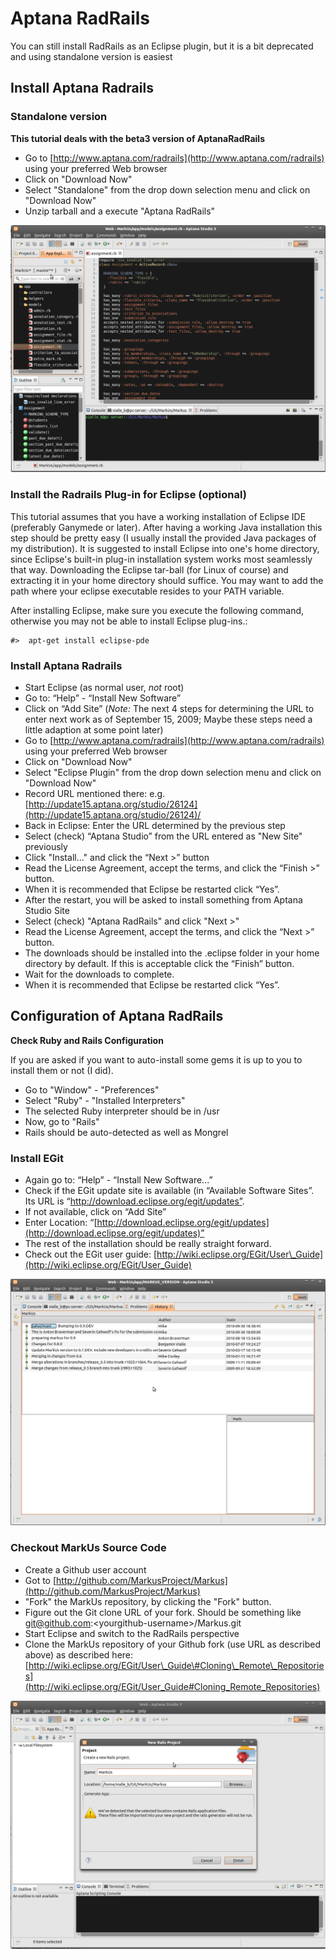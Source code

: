 Aptana RadRails
===============

You can still install RadRails as an Eclipse plugin, but it is a bit deprecated and using standalone version is easiest

Install Aptana Radrails
-----------------------

### Standalone version

**This tutorial deals with the beta3 version of AptanaRadRails**

-   Go to [http://www.aptana.com/radrails](http://www.aptana.com/radrails) using your preferred Web browser
-   Click on "Download Now"
-   Select "Standalone" from the drop down selection menu and click on "Download Now"
-   Unzip tarball and a execute "Aptana RadRails"

![Aptana RadRails beta3 with MarkUs](images/Aptana.png "Aptana RadRails beta3 with MarkUs")

### Install the Radrails Plug-in for Eclipse (optional)

This tutorial assumes that you have a working installation of Eclipse IDE (preferably Ganymede or later). After having a working Java installation this step should be pretty easy (I usually install the provided Java packages of my distribution). It is suggested to install Eclipse into one's home directory, since Eclipse's built-in plug-in installation system works most seamlessly that way. Downloading the Eclipse tar-ball (for Linux of course) and extracting it in your home directory should suffice. You may want to add the path where your eclipse executable resides to your PATH variable.

After installing Eclipse, make sure you execute the following command, otherwise you may not be able to install Eclipse plug-ins.:

    #>  apt-get install eclipse-pde

### Install Aptana Radrails

-   Start Eclipse (as normal user, *not* root)
-   Go to: “Help” - “Install New Software”
-   Click on “Add Site” (*Note:* The next 4 steps for determining the URL to enter next work as of September 15, 2009; Maybe these steps need a little adaption at some point later)
-   Go to [http://www.aptana.com/radrails](http://www.aptana.com/radrails) using your preferred Web browser
-   Click on "Download Now"
-   Select "Eclipse Plugin" from the drop down selection menu and click on "Download Now"
-   Record URL mentioned there: e.g. [http://update15.aptana.org/studio/26124](http://update15.aptana.org/studio/26124)/
-   Back in Eclipse: Enter the URL determined by the previous step
-   Select (check) “Aptana Studio” from the URL entered as "New Site" previously
-   Click "Install..." and click the “Next \>” button
-   Read the License Agreement, accept the terms, and click the “Finish \>” button.
-   When it is recommended that Eclipse be restarted click “Yes”.
-   After the restart, you will be asked to install something from Aptana Studio Site
-   Select (check) "Aptana RadRails" and click "Next \>"
-   Read the License Agreement, accept the terms, and click the “Next \>” button.
-   The downloads should be installed into the .eclipse folder in your home directory by default. If this is acceptable click the “Finish” button.
-   Wait for the downloads to complete.
-   When it is recommended that Eclipse be restarted click “Yes”.

Configuration of Aptana RadRails
--------------------------------

**Check Ruby and Rails Configuration**

If you are asked if you want to auto-install some gems it is up to you to install them or not (I did).

-   Go to "Window" - "Preferences"
-   Select "Ruby" - "Installed Interpreters"
-   The selected Ruby interpreter should be in /usr
-   Now, go to "Rails"
-   Rails should be auto-detected as well as Mongrel

### Install EGit

-   Again go to: “Help” - “Install New Software...”
-   Check if the EGit update site is available (in “Available Software Sites”. Its URL is “http://download.eclipse.org/egit/updates”.
-   If not available, click on “Add Site”
-   Enter Location: “[http://download.eclipse.org/egit/updates](http://download.eclipse.org/egit/updates)”
-   The rest of the installation should be really straight forward.
-   Check out the EGit user guide: [http://wiki.eclipse.org/EGit/User\_Guide](http://wiki.eclipse.org/EGit/User_Guide)

![Aptana RadRails Git](images/Aptana_Git.png "Aptana RadRais beta3 with Git support")
### Checkout MarkUs Source Code

-   Create a Github user account
-   Got to [http://github.com/MarkusProject/Markus](http://github.com/MarkusProject/Markus)
-   "Fork" the MarkUs repository, by clicking the "Fork" button.
-   Figure out the Git clone URL of your fork. Should be something like [git@github.com](mailto:git@github.com):<yourgithub-username\>/Markus.git
-   Start Eclipse and switch to the RadRails perspective
-   Clone the MarkUs repository of your Github fork (use URL as described above) as described here: [http://wiki.eclipse.org/EGit/User\_Guide\#Cloning\_Remote\_Repositories](http://wiki.eclipse.org/EGit/User_Guide#Cloning_Remote_Repositories)

![Aptana RadRails Project](images/Aptana_Project.png "Aptana RadRails - Project Configuration")